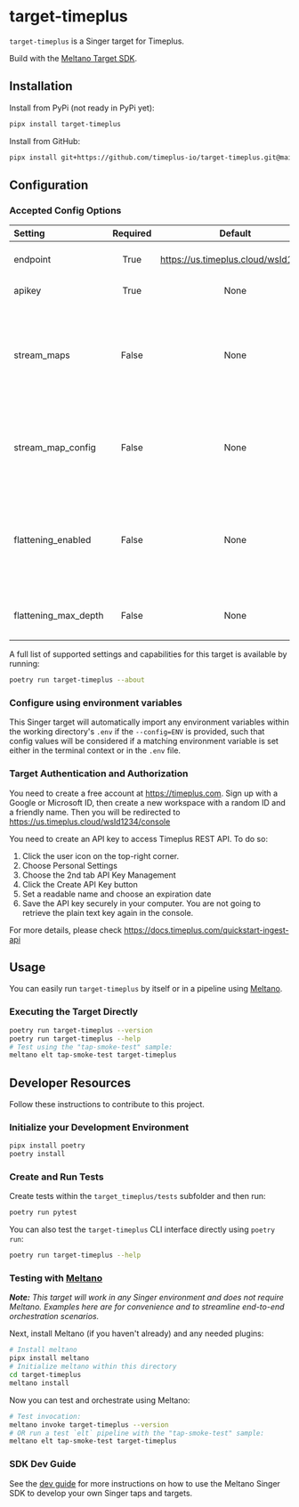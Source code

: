 # target-timeplus

`target-timeplus` is a Singer target for Timeplus.

Build with the [Meltano Target SDK](https://sdk.meltano.com).

## Installation

Install from PyPi (not ready in PyPi yet):

```bash
pipx install target-timeplus
```

Install from GitHub:

```bash
pipx install git+https://github.com/timeplus-io/target-timeplus.git@main
```


## Configuration

### Accepted Config Options

| Setting             | Required | Default | Description |
|:--------------------|:--------:|:-------:|:------------|
| endpoint            | True     | https://us.timeplus.cloud/wsId1234 | Timeplus workspace endpoint |
| apikey              | True     | None    | Personal API key |
| stream_maps         | False    | None    | Config object for stream maps capability. For more information check out [Stream Maps](https://sdk.meltano.com/en/latest/stream_maps.html). |
| stream_map_config   | False    | None    | User-defined config values to be used within map expressions. |
| flattening_enabled  | False    | None    | 'True' to enable schema flattening and automatically expand nested properties. |
| flattening_max_depth| False    | None    | The max depth to flatten schemas. |

A full list of supported settings and capabilities for this
target is available by running:

```bash
poetry run target-timeplus --about
```

### Configure using environment variables

This Singer target will automatically import any environment variables within the working directory's
`.env` if the `--config=ENV` is provided, such that config values will be considered if a matching
environment variable is set either in the terminal context or in the `.env` file.

### Target Authentication and Authorization

You need to create a free account at https://timeplus.com. Sign up with a Google or Microsoft ID, then create a new workspace with a random ID and a friendly name. Then you will be redirected to https://us.timeplus.cloud/wsId1234/console 

You need to create an API key to access Timeplus REST API. To do so:

1. Click the user icon on the top-right corner.
2. Choose Personal Settings
3. Choose the 2nd tab API Key Management
4. Click the Create API Key button
5. Set a readable name and choose an expiration date
6. Save the API key securely in your computer. You are not going to retrieve the plain text key again in the console.

For more details, please check https://docs.timeplus.com/quickstart-ingest-api 

## Usage

You can easily run `target-timeplus` by itself or in a pipeline using [Meltano](https://meltano.com/).

### Executing the Target Directly

```bash
poetry run target-timeplus --version
poetry run target-timeplus --help
# Test using the "tap-smoke-test" sample:
meltano elt tap-smoke-test target-timeplus
```

## Developer Resources

Follow these instructions to contribute to this project.

### Initialize your Development Environment

```bash
pipx install poetry
poetry install
```

### Create and Run Tests

Create tests within the `target_timeplus/tests` subfolder and
  then run:

```bash
poetry run pytest
```

You can also test the `target-timeplus` CLI interface directly using `poetry run`:

```bash
poetry run target-timeplus --help
```

### Testing with [Meltano](https://meltano.com/)

_**Note:** This target will work in any Singer environment and does not require Meltano.
Examples here are for convenience and to streamline end-to-end orchestration scenarios._

<!--
Developer TODO:
Your project comes with a custom `meltano.yml` project file already created. Open the `meltano.yml` and follow any "TODO" items listed in
the file.
-->

Next, install Meltano (if you haven't already) and any needed plugins:

```bash
# Install meltano
pipx install meltano
# Initialize meltano within this directory
cd target-timeplus
meltano install
```

Now you can test and orchestrate using Meltano:

```bash
# Test invocation:
meltano invoke target-timeplus --version
# OR run a test `elt` pipeline with the "tap-smoke-test" sample:
meltano elt tap-smoke-test target-timeplus
```

### SDK Dev Guide

See the [dev guide](https://sdk.meltano.com/en/latest/dev_guide.html) for more instructions on how to use the Meltano Singer SDK to
develop your own Singer taps and targets.
